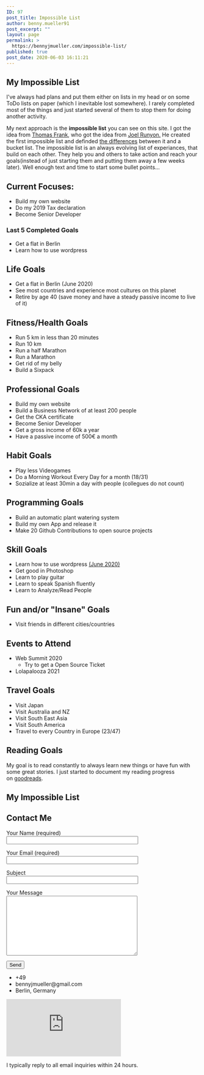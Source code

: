 ```yaml
---
ID: 97
post_title: Impossible List
author: benny.mueller91
post_excerpt: ""
layout: page
permalink: >
  https://bennyjmueller.com/impossible-list/
published: true
post_date: 2020-06-03 16:11:21
---
```

<h2>My Impossible List</h2>		
		<p>I've always had plans and put them either on lists in my head or on some ToDo lists on paper (which I inevitable lost somewhere). I rarely completed most of the things and just started several of them to stop them for doing another activity.</p><p>My next approach is the <strong>impossible list</strong> you can see on this site. I got the idea from <a href="https://collegeinfogeek.com/about/meet-the-author/my-impossible-list/">Thomas Frank</a>, who got the idea from <a href="https://impossiblehq.com/impossible-list/">Joel Runyon.</a> He created the first impossible list and definded <a href="https://impossiblehq.com/the-impossible-list-is-not-a-bucket-list/">the differences</a> between it and a bucket list. The impossible list is an always evolving list of experiances, that build on each other. They help you and others to take action and reach your goals(instead of just starting them and putting them away a few weeks later). Well enough text and time to start some bullet points...</p><h2>Current Focuses:</h2><ul><li>Build my own website</li><li>Do my 2019 Tax declaration</li><li>Become Senior Developer</li></ul><h3>Last 5 Completed Goals</h3><ul><li>Get a flat in Berlin</li><li>Learn how to use wordpress</li></ul><h2>Life Goals</h2><ul><li>Get a flat in Berlin (June 2020)</li><li>See most countries and experience most cultures on this planet</li><li>Retire by age 40 (save money and have a steady passive income to live of it)</li></ul><h2>Fitness/Health Goals</h2><ul><li>Run 5 km in less than 20 minutes</li><li>Run 10 km</li><li>Run a half Marathon</li><li>Run a Marathon</li><li>Get rid of my belly</li><li>Build a Sixpack</li></ul><h2>Professional Goals</h2><ul><li>Build my own website</li><li>Build a Business Network of at least 200 people</li><li>Get the CKA certificate</li><li>Become Senior Developer</li><li>Get a gross income of 60k a year</li><li>Have a passive income of 500€ a month</li></ul><h2>Habit Goals</h2><ul><li>Play less Videogames</li><li>Do a Morning Workout Every Day for a month (18/31)</li><li>Sozialize at least 30min a day with people (collegues do not count)</li></ul><h2>Programming Goals</h2><ul><li>Build an automatic plant watering system</li><li>Build my own App and release it</li><li>Make 20 Github Contributions to open source projects</li></ul><h2>Skill Goals</h2><ul><li>Learn how to use wordpress  <a href="https://bennyjmueller.com/">(June 2020)</a></li><li>Get good in Photoshop</li><li>Learn to play guitar</li><li>Learn to speak Spanish fluently</li><li>Learn to Analyze/Read People</li></ul><h2>Fun and/or "Insane" Goals</h2><ul><li>Visit friends in different cities/countries</li></ul><h2>Events to Attend</h2><ul><li>Web Summit 2020<ul><li>Try to get a Open Source Ticket</li></ul></li><li>Lolapalooza 2021</li></ul><h2>Travel Goals</h2><ul><li>Visit Japan</li><li>Visit Australia and NZ</li><li>Visit South East Asia</li><li>Visit South America</li><li>Travel to every Country in Europe (23/47)</li></ul><h2>Reading Goals</h2><p>My goal is to read constantly to always learn new things or have fun with some great stories. I just started to document my reading progress on <a href="https://www.goodreads.com/user/show/116466285-benny-m-ller">goodreads</a>.</p>		
			<h2>My Impossible List</h2>		
			<h2>Contact Me</h2>		
<form action="/wp-admin/admin-ajax.php#wpcf7-f62-o1" method="post" novalidate="novalidate">
<input type="hidden" name="_wpcf7" value="62" />
<input type="hidden" name="_wpcf7_version" value="5.1.9" />
<input type="hidden" name="_wpcf7_locale" value="en_US" />
<input type="hidden" name="_wpcf7_unit_tag" value="wpcf7-f62-o1" />
<input type="hidden" name="_wpcf7_container_post" value="0" />
<p><label> Your Name (required)<br />
    <input type="text" name="your-name" value="" size="40" aria-required="true" aria-invalid="false" /> </label></p>
<p><label> Your Email (required)<br />
    <input type="email" name="your-email" value="" size="40" aria-required="true" aria-invalid="false" /> </label></p>
<p><label> Subject<br />
    <input type="text" name="your-subject" value="" size="40" aria-invalid="false" /> </label></p>
<p><label> Your Message<br />
    <textarea name="your-message" cols="40" rows="10" aria-invalid="false"></textarea> </label></p>
<p><input type="submit" value="Send" /></p>
</form>            
					<ul>
							<li >
										+49
									</li>
								<li >
										bennyjmueller@gmail.com
									</li>
								<li >
										Berlin, Germany
									</li>
						</ul>
			<iframe frameborder="0" scrolling="no" marginheight="0" marginwidth="0" src="https://maps.google.com/maps?q=Berlin%2C%20Germany&amp;t=m&amp;z=10&amp;output=embed&amp;iwloc=near" aria-label="Berlin, Germany"></iframe>		
			<p>I typically reply to all email inquiries within 24 hours.</p>